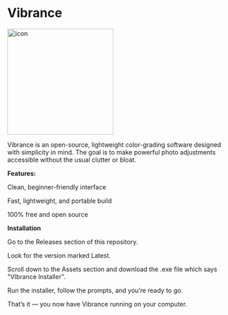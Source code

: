 # Vibrance
<img width="240" height="240" alt="icon" src="https://github.com/user-attachments/assets/5ad6efbc-dee3-4df0-8895-66f815b68615" />

Vibrance is an open-source, lightweight color-grading software designed with simplicity in mind. The goal is to make powerful photo adjustments accessible without the usual clutter or bloat.

**Features:**

Clean, beginner-friendly interface

Fast, lightweight, and portable build

100% free and open source

**Installation**

Go to the Releases
 section of this repository.

Look for the version marked Latest.

Scroll down to the Assets section and download the .exe file which says "VIbrance Installer".

Run the installer, follow the prompts, and you’re ready to go.

That’s it — you now have Vibrance running on your computer.
